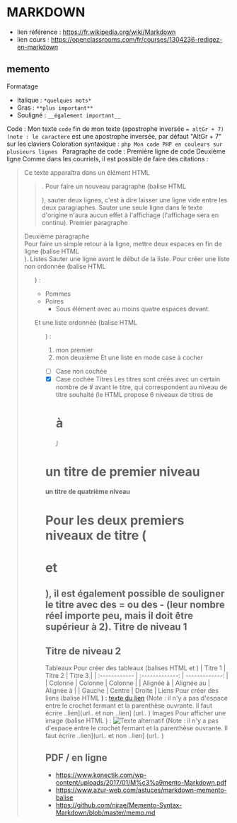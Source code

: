 # MARKDOWN

* lien référence : https://fr.wikipedia.org/wiki/Markdown
* lien cours : https://openclassrooms.com/fr/courses/1304236-redigez-en-markdown

## memento
Formatage
* Italique : `*quelques mots*`
* Gras     : `**plus important**`
* Souligné : `__également important__`

Code : Mon texte `code` fin de mon texte (apostrophe inversée ` = altGr + 7)
 (note : le caractère ` est une apostrophe inversée, par défaut "AltGr + 7" sur les claviers Coloration syntaxique : ```php Mon code PHP en couleurs sur plusieurs lignes ```
Paragraphe de code :     Première ligne de code
    Deuxième ligne
Comme dans les courriels, il est possible de faire des citations :
> Ce texte apparaîtra dans un élément HTML <blockquote>.
Pour faire un nouveau paragraphe (balise HTML <p>), sauter deux lignes, c'est à dire laisser une ligne vide entre les deux paragraphes. Sauter une seule ligne dans le texte d'origine n'aura aucun effet à l'affichage (l'affichage sera en continu).
Premier paragraphe

Deuxième paragraphe   
Pour faire un simple retour à la ligne, mettre deux espaces en fin de ligne (balise HTML <br>).
Listes
Sauter une ligne avant le début de la liste.
Pour créer une liste non ordonnée (balise HTML <ul>) :
* Pommes
* Poires
    * Sous élément avec au moins quatre espaces devant.

Et une liste ordonnée (balise HTML <ol>) :
1. mon premier
2. mon deuxième
Et une liste en mode case à cocher
- [ ] Case non cochée
- [x] Case cochée
Titres
Les titres sont créés avec un certain nombre de # avant le titre, qui correspondent au niveau de titre souhaité (le HTML propose 6 niveaux de titres de <h1> à <h6>)
# un titre de premier niveau
#### un titre de quatrième niveau
Pour les deux premiers niveaux de titre (<h1> et <h2>), il est également possible de souligner le titre avec des = ou des - (leur nombre réel importe peu, mais il doit être supérieur à 2).
Titre de niveau 1
=====================
Titre de niveau 2
-------------------
Tableaux
Pour créer des tableaux (balises HTML <tr> et <th>)
| Titre 1       |     Titre 2     |        Titre 3 |
| :------------ | :-------------: | -------------: |
| Colonne       |     Colonne     |        Colonne |
| Alignée à     |   Alignée au    |      Alignée à |
| Gauche        |     Centre      |         Droite |
Liens
Pour créer des liens (balise HTML <a>) :
[texte du lien](url_du_lien "texte pour le titre, facultatif")
(Note : il n'y a pas d'espace entre le crochet fermant et la parenthèse ouvrante. Il faut écrire ..lien](url.. et non ..lien] (url.. )
Images
Pour afficher une image (balise HTML <img>) :
![Texte alternatif](url_de_l'image "texte pour le titre, facultatif")
(Note : il n'y a pas d'espace entre le crochet fermant et la parenthèse ouvrante. Il faut écrire ..lien](url.. et non ..lien] (url.. )










## PDF / en ligne
+ https://www.konectik.com/wp-content/uploads/2017/01/M%c3%a9mento-Markdown.pdf
+ https://www.azur-web.com/astuces/markdown-memento-balise
+ https://github.com/nirae/Memento-Syntax-Markdown/blob/master/memo.md
